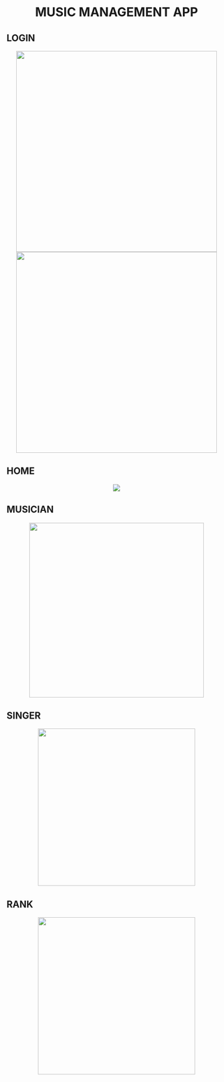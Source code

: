 <h1 align="center"> MUSIC MANAGEMENT APP</h1>

## LOGIN
<p align="center">
  <img width="460" height="auto" src="https://user-images.githubusercontent.com/81979964/162982071-19e9e93c-6eba-4d49-84ea-d9bdad25114c.png">
  <img width="460" height="auto" src="https://user-images.githubusercontent.com/81979964/162982209-7377788b-1511-49d7-a62d-de73f5346fb9.png">
</p>

## HOME
<p align="center">
  <img width="auto" height="auto" src="https://user-images.githubusercontent.com/81979964/162982372-544cac45-93fc-47db-af00-9b8427fd45db.png">
</p>

## MUSICIAN
<p align="center">
  <img width="auto" height="400" src="https://user-images.githubusercontent.com/81979964/162982733-d704fa90-ceee-4005-a82c-fcb983d69019.png">
</p>

## SINGER
<p align="center">
  <img width="auto" height="360" src="https://user-images.githubusercontent.com/81979964/162985227-32c1d566-127d-4d23-8ebb-5177621e25ff.png">
</p>

## RANK
<p align="center">
  <img width="auto" height="360" src="https://user-images.githubusercontent.com/81979964/162985537-96955299-fffa-4eb2-9e3d-bdfb2114d523.png">
</p>

